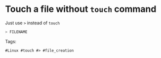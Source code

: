 # Touch a file without ```touch``` command
Just use ```>``` instead of ```touch```
```bash
> FILENAME
```

Tags:
```
#Linux #touch #> #file_creation
```
